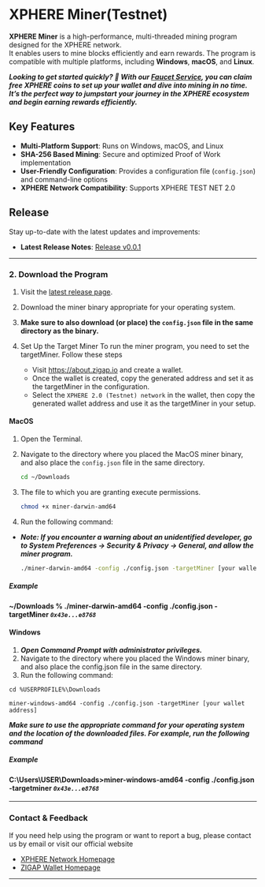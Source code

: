 # XPHERE Miner(Testnet)

**XPHERE Miner** is a high-performance, multi-threaded mining program designed for the XPHERE network.  
It enables users to mine blocks efficiently and earn rewards. The program is compatible with multiple platforms, including **Windows**, **macOS**, and **Linux**.

**_Looking to get started quickly? 🚀 With our [Faucet Service](https://faucet.x-phere.com/), you can claim free XPHERE coins to set up your wallet and dive into mining in no time. It’s the perfect way to jumpstart your journey in the XPHERE ecosystem and begin earning rewards efficiently._**

## Key Features

- **Multi-Platform Support**: Runs on Windows, macOS, and Linux
- **SHA-256 Based Mining**: Secure and optimized Proof of Work implementation
- **User-Friendly Configuration**: Provides a configuration file (`config.json`) and command-line options
- **XPHERE Network Compatibility**: Supports XPHERE TEST NET 2.0

## Release

Stay up-to-date with the latest updates and improvements:

- **Latest Release Notes**: [Release v0.0.1](https://github.com/xpherechain/Xphere-miner/releases/tag/v0.0.1)

---

### 2. Download the Program

1. Visit the [latest release page](https://github.com/xpherechain/Xphere-miner/releases).
2. Download the miner binary appropriate for your operating system.
3. **Make sure to also download (or place) the `config.json` file in the same directory as the binary.**

4. Set Up the Target Miner
   To run the miner program, you need to set the targetMiner. Follow these steps
   - Visit https://about.zigap.io and create a wallet.
   - Once the wallet is created, copy the generated address and set it as the targetMiner in the configuration.
   - Select the `XPHERE 2.0 (Testnet) network` in the wallet, then copy the generated wallet address and use it as the targetMiner in your setup.

#### MacOS

1. Open the Terminal.
2. Navigate to the directory where you placed the MacOS miner binary, and also place the `config.json` file in the same directory.

   ```bash
   cd ~/Downloads
   ```

3. The file to which you are granting execute permissions.

   ```bash
   chmod +x miner-darwin-amd64
   ```

4. Run the following command:

- **_Note: If you encounter a warning about an unidentified developer, go to System Preferences → Security & Privacy → General, and allow the miner program._**

  ```bash
  ./miner-darwin-amd64 -config ./config.json -targetMiner [your wallet address]
  ```

##### Example

#### ~/Downloads % ./miner-darwin-amd64 -config ./config.json -targetMiner <code>**_0x43e...e8768_**</code>

#### Windows

1. **_Open Command Prompt with administrator privileges._**
2. Navigate to the directory where you placed the Windows miner binary, and also place the config.json file in the same directory.
3. Run the following command:

```
cd %USERPROFILE%\Downloads
```

```
miner-windows-amd64 -config ./config.json -targetMiner [your wallet address]
```

**_Make sure to use the appropriate command for your operating system and the location of the downloaded files.
For example, run the following command_**

##### Example

#### C:\Users\USER\Downloads>miner-windows-amd64 -config ./config.json -targetminer <code>**_0x43e...e8768_**</code>

---

### Contact & Feedback

If you need help using the program or want to report a bug, please contact us by email or visit our official website

- <a href="https://x-phere.com" target="_blank">XPHERE Network Homepage</a>
- <a href="https://about.zigap.io" target="_blank">ZIGAP Wallet Homepage</a>

---
